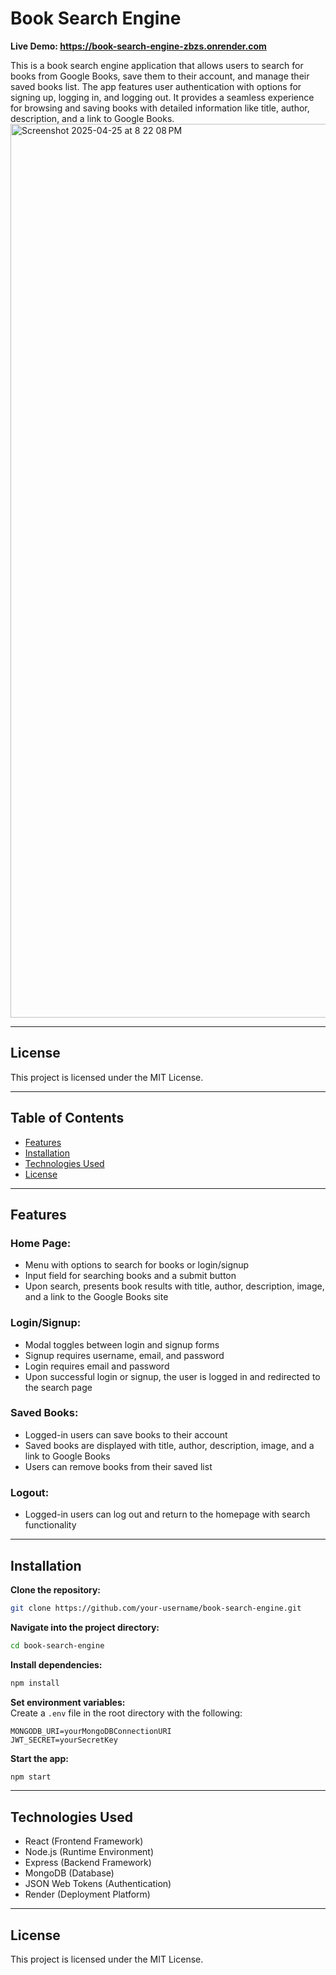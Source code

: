 # Book Search Engine  
**Live Demo: https://book-search-engine-zbzs.onrender.com**

This is a book search engine application that allows users to search for books from Google Books, save them to their account, and manage their saved books list. The app features user authentication with options for signing up, logging in, and logging out. It provides a seamless experience for browsing and saving books with detailed information like title, author, description, and a link to Google Books.
<img width="1430" alt="Screenshot 2025-04-25 at 8 22 08 PM" src="https://github.com/user-attachments/assets/9c1c96d0-f992-4b90-85a7-6315cb61ee5d" />



---

## License  
This project is licensed under the MIT License.

---

## Table of Contents  
- [Features](#features)  
- [Installation](#installation)  
- [Technologies Used](#technologies-used)  
- [License](#license)  

---

## Features  

### Home Page:  
- Menu with options to search for books or login/signup  
- Input field for searching books and a submit button  
- Upon search, presents book results with title, author, description, image, and a link to the Google Books site  

### Login/Signup:  
- Modal toggles between login and signup forms  
- Signup requires username, email, and password  
- Login requires email and password  
- Upon successful login or signup, the user is logged in and redirected to the search page  

### Saved Books:  
- Logged-in users can save books to their account  
- Saved books are displayed with title, author, description, image, and a link to Google Books  
- Users can remove books from their saved list  

### Logout:  
- Logged-in users can log out and return to the homepage with search functionality  

---

## Installation  

**Clone the repository:**  
```bash
git clone https://github.com/your-username/book-search-engine.git
```

**Navigate into the project directory:**  
```bash
cd book-search-engine
```

**Install dependencies:**  
```bash
npm install
```

**Set environment variables:**  
Create a `.env` file in the root directory with the following:  
```
MONGODB_URI=yourMongoDBConnectionURI
JWT_SECRET=yourSecretKey
```

**Start the app:**  
```bash
npm start
```

---

## Technologies Used  

- React (Frontend Framework)  
- Node.js (Runtime Environment)  
- Express (Backend Framework)  
- MongoDB (Database)  
- JSON Web Tokens (Authentication)  
- Render (Deployment Platform)  

---

## License  
This project is licensed under the MIT License.
